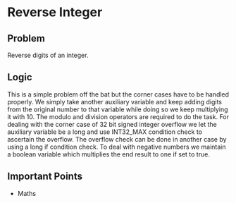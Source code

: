 # Reverse Integer

## Problem

Reverse digits of an integer.

## Logic

This is a simple problem off the bat but the corner cases have to be handled properly. We simply take another auxiliary variable and keep adding digits from the original number to that variable while doing so we keep multiplying it with 10. The modulo and division operators are required to do the task. For dealing with the corner case of 32 bit signed integer overflow we let the auxiliary variable be a long and use INT32_MAX condition check to ascertain the overflow. The overflow check can be done in another case by using a long if condition check. To deal with negative numbers we maintain a boolean variable which multiplies the end result to one if set to true.

## Important Points

- Maths